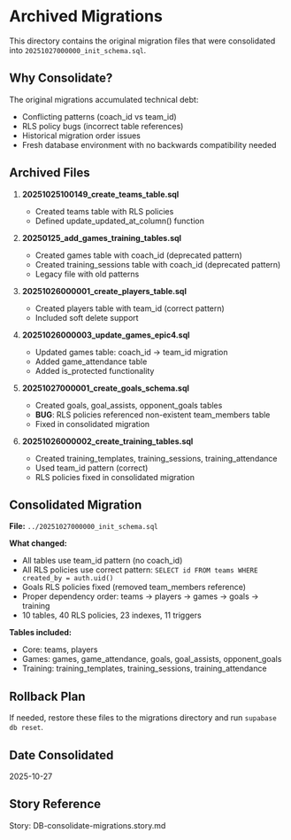 # Archived Migrations

This directory contains the original migration files that were consolidated into `20251027000000_init_schema.sql`.

## Why Consolidate?

The original migrations accumulated technical debt:
- Conflicting patterns (coach_id vs team_id)
- RLS policy bugs (incorrect table references)
- Historical migration order issues
- Fresh database environment with no backwards compatibility needed

## Archived Files

1. **20251025100149_create_teams_table.sql**
   - Created teams table with RLS policies
   - Defined update_updated_at_column() function

2. **20250125_add_games_training_tables.sql**
   - Created games table with coach_id (deprecated pattern)
   - Created training_sessions table with coach_id (deprecated pattern)
   - Legacy file with old patterns

3. **20251026000001_create_players_table.sql**
   - Created players table with team_id (correct pattern)
   - Included soft delete support

4. **20251026000003_update_games_epic4.sql**
   - Updated games table: coach_id → team_id migration
   - Added game_attendance table
   - Added is_protected functionality

5. **20251027000001_create_goals_schema.sql**
   - Created goals, goal_assists, opponent_goals tables
   - **BUG**: RLS policies referenced non-existent team_members table
   - Fixed in consolidated migration

6. **20251026000002_create_training_tables.sql**
   - Created training_templates, training_sessions, training_attendance
   - Used team_id pattern (correct)
   - RLS policies fixed in consolidated migration

## Consolidated Migration

**File:** `../20251027000000_init_schema.sql`

**What changed:**
- All tables use team_id pattern (no coach_id)
- All RLS policies use correct pattern: `SELECT id FROM teams WHERE created_by = auth.uid()`
- Goals RLS policies fixed (removed team_members reference)
- Proper dependency order: teams → players → games → goals → training
- 10 tables, 40 RLS policies, 23 indexes, 11 triggers

**Tables included:**
- Core: teams, players
- Games: games, game_attendance, goals, goal_assists, opponent_goals
- Training: training_templates, training_sessions, training_attendance

## Rollback Plan

If needed, restore these files to the migrations directory and run `supabase db reset`.

## Date Consolidated

2025-10-27

## Story Reference

Story: DB-consolidate-migrations.story.md
